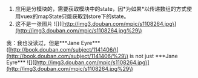 1. 应用是分模块的，需要获取模块中的state，因\*为如果\*以传递数组的方式使用vuex的mapState只能获取到store下的state。
2. 这不是一张图片 !\[\]\([http://img3.douban.com/mpic/s1108264.jpg\](http://img3.douban.com/mpic/s1108264.jpg%29\)

我：我也没读过，但是\*\*\*Jane Eyre\*\*\*\([http://book.douban.com/subject/1141406/\](http://book.douban.com/subject/1141406/%29\) is not just \*\*\*Jane Eyre\*\*\* !\[\]\([http://img3.douban.com/mpic/s1108264.jpg\](http://img3.douban.com/mpic/s1108264.jpg%29\)

